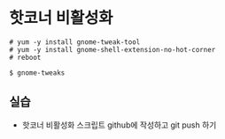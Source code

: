 # 핫코너 비활성화

```
# yum -y install gnome-tweak-tool
# yum -y install gnome-shell-extension-no-hot-corner
# reboot
```

```
$ gnome-tweaks
```


## 실습
- 핫코너 비활성화 스크립트 github에 작성하고 git push 하기